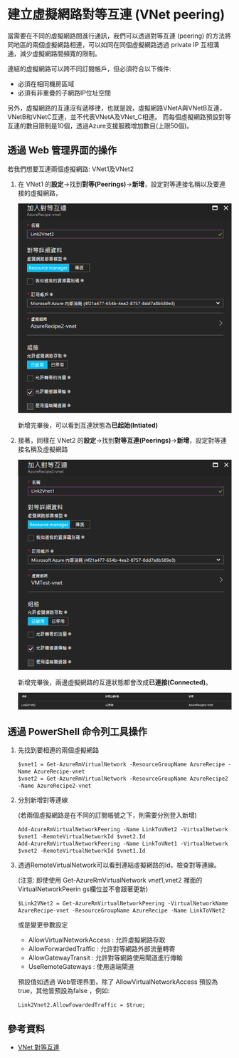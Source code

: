 # 建立虛擬網路對等互連 (VNet peering)

當需要在不同的虛擬網路間進行通訊，我們可以透過對等互連 (peering) 的方法將同地區的兩個虛擬網路相連，可以如同在同個虛擬網路透過 private IP 互相溝通，減少虛擬網路間頻寬的限制。

連結的虛擬網路可以跨不同訂閱帳戶，但必須符合以下條件:
- 必須在相同機房區域
- 必須有非重疊的子網路IP位址空間

另外，虛擬網路的互連沒有遞移律，也就是說，虛擬網路VNetA與VNetB互連，VNetB和VNetC互連，並不代表VNetA及VNet_C相連。
而每個虛擬網路預設對等互連的數目限制是10個，透過Azure支援服務增加數目(上限50個)。

## 透過 Web 管理界面的操作
若我們想要互連兩個虛擬網路: VNet1及VNet2
1. 在 VNet1 的**設定**->找到**對等(Peerings)**->**新增**，設定對等連接名稱以及要連接的虛擬網路，
    
    ![Link2VNet2](images/vnet-peering-link2vnet2.png)

    新增完畢後，可以看到互連狀態為**已起始(Intiated)**

2. 接著，同樣在 VNet2 的**設定**->找到**對等互連(Peerings)**->**新增**，設定對等連接名稱及虛擬網路

    ![Link2VNet1](images/vnet-peering-link2vnet1.png)

    新增完畢後，兩邊虛擬網路的互連狀態都會改成**已連接(Connected)**。

    ![Link2VNet1](images/vnet-peering-result.png)


## 透過 PowerShell 命令列工具操作
1. 先找到要相連的兩個虛擬網路
    ```
    $vnet1 = Get-AzureRmVirtualNetwork -ResourceGroupName AzureRecipe -Name AzureRecipe-vnet
    $vnet2 = Get-AzureRmVirtualNetwork -ResourceGroupName AzureRecipe2 -Name AzureRecipe2-vnet
    ```
    
2. 分別新增對等連線

    (若兩個虛擬網路是在不同的訂閱帳號之下，則需要分別登入新增)
    ```
    Add-AzureRmVirtualNetworkPeering -Name LinkToVNet2 -VirtualNetwork $vnet1 -RemoteVirtualNetworkId $vnet2.Id
    Add-AzureRmVirtualNetworkPeering -Name LinkToVNet1 -VirtualNetwork $vnet2 -RemoteVirtualNetworkId $vnet1.Id
    ```

3.  透過RemoteVirtualNetwork可以看到連結虛擬網路的Id，檢查對等連線。

    (注意: 即使使用 Get-AzureRmVirtualNetwork $vnet1,$vnet2 裡面的 VirtualNetworkPeerin gs欄位並不會跟著更新)
    
    ```
    $Link2VNet2 = Get-AzureRmVirtualNetworkPeering -VirtualNetworkName AzureRecipe-vnet -ResourceGroupName AzureRecipe -Name LinkToVNet2
    ```

    或是變更參數設定
    - AllowVirtualNetworkAccess : 允許虛擬網路存取
    - AllowForwardedTraffic : 允許對等網路外部流量轉寄
    - AllowGatewayTransit : 允許對等網路使用閘道進行傳輸
    - UseRemoteGateways : 使用遠端閘道
    
    預設值如透過 Web管理界面，除了 AllowVirtualNetworkAccess 預設為true，其他皆預設為false ，例如:
    ```
    Link2Vnet2.AllowFowardedTraffic = $true;
    ```

## 參考資料

- [VNet 對等互連](https://docs.microsoft.com/zh-tw/azure/virtual-network/virtual-network-peering-overview)